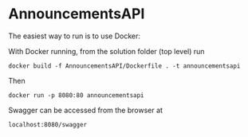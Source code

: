 # AnnouncementsAPI
The easiest way to run is to use Docker:

With Docker running, from the solution folder (top level) run

    docker build -f AnnouncementsAPI/Dockerfile . -t announcementsapi

Then 

    docker run -p 8080:80 announcementsapi

Swagger can be accessed from the browser at

    localhost:8080/swagger
